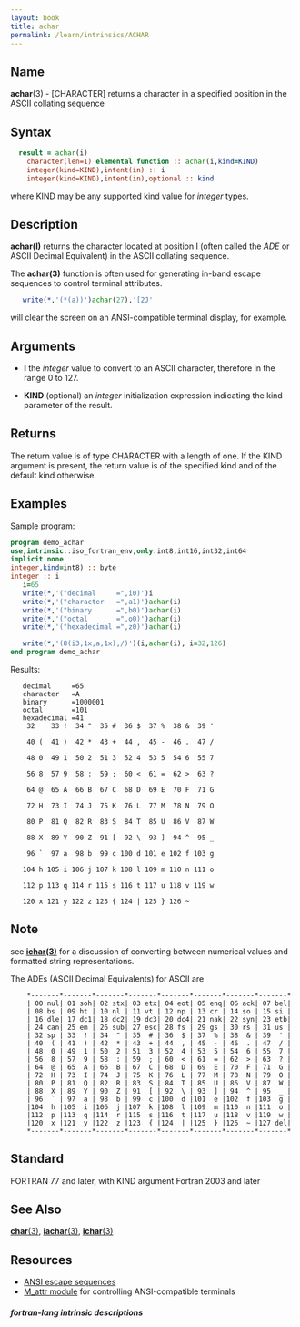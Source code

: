 ```yaml
---
layout: book
title: achar
permalink: /learn/intrinsics/ACHAR
---
```

## __Name__

__achar__(3) - \[CHARACTER\] returns a character in a specified position in the ASCII collating sequence

## __Syntax__
```fortran
  result = achar(i)
    character(len=1) elemental function :: achar(i,kind=KIND)
    integer(kind=KIND),intent(in) :: i
    integer(kind=KIND),intent(in),optional :: kind
```
where KIND may be any supported kind value for _integer_ types.

## __Description__

__achar(I)__ returns the character located at position I (often called the 
_ADE_ or ASCII Decimal Equivalent) in the ASCII collating sequence.

The __achar(3)__ function is often used for generating in-band escape
sequences to control terminal attributes.
```fortran
   write(*,'(*(a))')achar(27),'[2J'
```
will clear the screen on an ANSI-compatible terminal display, for
example.

## __Arguments__

  - __I__
    the _integer_ value to convert to an ASCII character, therefore in
    the range 0 to 127.

  - __KIND__
    (optional) an _integer_ initialization expression indicating the kind
    parameter of the result.

## __Returns__

The return value is of type CHARACTER with a length of one. If the KIND
argument is present, the return value is of the specified kind and of
the default kind otherwise.

## __Examples__

Sample program:

```fortran
program demo_achar
use,intrinsic::iso_fortran_env,only:int8,int16,int32,int64 
implicit none
integer,kind=int8) :: byte
integer :: i
   i=65
   write(*,'("decimal     =",i0)')i
   write(*,'("character   =",a1)')achar(i)
   write(*,'("binary      =",b0)')achar(i)
   write(*,'("octal       =",o0)')achar(i)
   write(*,'("hexadecimal =",z0)')achar(i)

   write(*,'(8(i3,1x,a,1x),/)')(i,achar(i), i=32,126)
end program demo_achar
```
Results:
```
   decimal     =65
   character   =A
   binary      =1000001
   octal       =101
   hexadecimal =41
    32    33 !  34 "  35 #  36 $  37 %  38 &  39 '
   
    40 (  41 )  42 *  43 +  44 ,  45 -  46 .  47 /
   
    48 0  49 1  50 2  51 3  52 4  53 5  54 6  55 7
   
    56 8  57 9  58 :  59 ;  60 <  61 =  62 >  63 ?
   
    64 @  65 A  66 B  67 C  68 D  69 E  70 F  71 G
   
    72 H  73 I  74 J  75 K  76 L  77 M  78 N  79 O
   
    80 P  81 Q  82 R  83 S  84 T  85 U  86 V  87 W
   
    88 X  89 Y  90 Z  91 [  92 \  93 ]  94 ^  95 _
   
    96 `  97 a  98 b  99 c 100 d 101 e 102 f 103 g
   
   104 h 105 i 106 j 107 k 108 l 109 m 110 n 111 o
   
   112 p 113 q 114 r 115 s 116 t 117 u 118 v 119 w
   
   120 x 121 y 122 z 123 { 124 | 125 } 126 ~
```
## __Note__

see __[ichar(3)](ICHAR)__ for a discussion of converting between numerical
values and formatted string representations.

The ADEs (ASCII Decimal Equivalents) for ASCII are

```
    *-------*-------*-------*-------*-------*-------*-------*-------*
    | 00 nul| 01 soh| 02 stx| 03 etx| 04 eot| 05 enq| 06 ack| 07 bel|
    | 08 bs | 09 ht | 10 nl | 11 vt | 12 np | 13 cr | 14 so | 15 si |
    | 16 dle| 17 dc1| 18 dc2| 19 dc3| 20 dc4| 21 nak| 22 syn| 23 etb|
    | 24 can| 25 em | 26 sub| 27 esc| 28 fs | 29 gs | 30 rs | 31 us |
    | 32 sp | 33  ! | 34  " | 35  # | 36  $ | 37  % | 38  & | 39  ' |
    | 40  ( | 41  ) | 42  * | 43  + | 44  , | 45  - | 46  . | 47  / |
    | 48  0 | 49  1 | 50  2 | 51  3 | 52  4 | 53  5 | 54  6 | 55  7 |
    | 56  8 | 57  9 | 58  : | 59  ; | 60  < | 61  = | 62  > | 63  ? |
    | 64  @ | 65  A | 66  B | 67  C | 68  D | 69  E | 70  F | 71  G |
    | 72  H | 73  I | 74  J | 75  K | 76  L | 77  M | 78  N | 79  O |
    | 80  P | 81  Q | 82  R | 83  S | 84  T | 85  U | 86  V | 87  W |
    | 88  X | 89  Y | 90  Z | 91  [ | 92  \ | 93  ] | 94  ^ | 95  _ |
    | 96  ` | 97  a | 98  b | 99  c |100  d |101  e |102  f |103  g |
    |104  h |105  i |106  j |107  k |108  l |109  m |110  n |111  o |
    |112  p |113  q |114  r |115  s |116  t |117  u |118  v |119  w |
    |120  x |121  y |122  z |123  { |124  | |125  } |126  ~ |127 del|
    *-------*-------*-------*-------*-------*-------*-------*-------*
```

## __Standard__

FORTRAN 77 and later, with KIND argument Fortran 2003 and later

## __See Also__

[__char__(3)](CHAR),
[__iachar__(3)](IACHAR),
[__ichar__(3)](ICHAR)

## __Resources__

- [ANSI escape sequences](https://en.wikipedia.org/wiki/ANSI_escape_code)
- [M_attr module](https://github.com/urbanjost/M_attr) for controlling ANSI-compatible terminals


##### fortran-lang intrinsic descriptions
